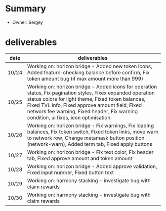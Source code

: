 # Summary
* Owner: Sergey

# deliverables
| date  | deliverables |
|--- | ---|
| 10/24  | Working on: horizon bridge - Added new token icons, Added feature: checking balance before confirm, Fix token amount bug (if max amount more than 999)  |
| 10/25  | Working on: horizon bridge - Added icons for operation status, Fix pagination styles, Fixex expanded operation status colors for light theme, Fixed token balances, Fixed TVL info, Fixed approve amount field, Fixed network fee warning, Fixed header, Fix warning condition, ui fixes, icon optimisation |
| 10/26  | Working on: horizon bridge - Fix warnings, Fix loading balances,  Fix token switch, Fixed token links, move warn to network row, Change metamask button position (network-warn), Added term tab, Fixed apply buttons|
| 10/27  | Working on: horizon bridge - Fix text color, Fix header tab,  Fixed approve amount and token amount |
| 10/28  | Working on: horizon bridge - Added approve validation, Fixed input number, Fixed button text |
| 10/29  | Working on: harmony stacking - investigate bug with claim rewards |
| 10/30  | Working on: harmony stacking - investigate bug with claim rewards |